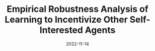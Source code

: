 ---
title: 'Empirical Robustness Analysis of Learning to Incentivize Other Self-Interested Agents'
collection: publications
permalink: /publication/paper-1
date: 2022-11-14
excerpt: ''
venue: 'in Proceedings of the Conference of Computational Science and Computational Intelligence (CSCI), 2022.'
paperurl: ''
#citation: ''
---